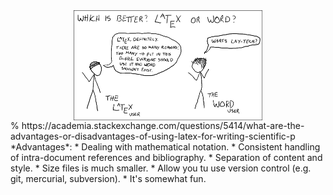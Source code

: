 
<section id="what">

  <img style="display: block; margin-top: 15vh; margin-left: auto; margin-right: auto; width: 60%;" src="assets/img/LaTeX/what-is-latex.png">

  <aside class="notes">
    % https://academia.stackexchange.com/questions/5414/what-are-the-advantages-or-disadvantages-of-using-latex-for-writing-scientific-p
    *Advantages*:
    * Dealing with mathematical notation.
    * Consistent handling of intra-document references and bibliography.
    * Separation of content and style.
    * Size files is much smaller.
    * Allow you tu use version control (e.g. git, mercurial, subversion).
    * It's somewhat fun.
  </aside>

</section>
